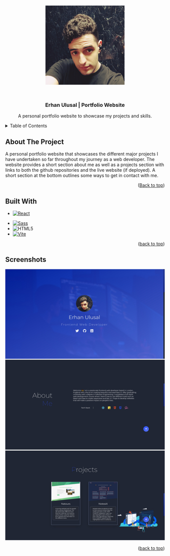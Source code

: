 <a name="readme-top"></a>


<!-- PROJECT LOGO -->
<p align="center">
  <img src="./public/images/hero_picture.jpg" alt="project logo" height=250px width=250px aspect-ratio="1 / 1" align="center" />
</p>


<!-- PROJECT OVERVIEW -->
<br />
  <h3 align="center">Erhan Ulusal | Portfolio Website</h3>

  <p align="center">
    A personal portfolio website to showcase my projects and skills.
    <br/>
  </p>


<!-- TABLE OF CONTENTS -->
<details>
  <summary>Table of Contents</summary>
  <ol>
    <li><a href="#about-the-project">About The Project</a></li>
    <li><a href="#built-with">Built With</a></li>
    <li><a href="#screenshots">Screenshots</a></li>
  </ol>
</details>


<!-- ABOUT THE PROJECT -->
## About The Project
A personal portfolio website that showcases the different major projects I have undertaken so far throughout my journey as a web developer. The website provides a short section about me as well as a projects section with links to both the github repositories and the live website (if deployed). A short section at the bottom outlines some ways to get in contact with me.

<p align="right">(<a href="#readme-top">Back to top</a>)</p>


<!-- BUILT WITH -->
## Built With
* [![React][React]][React-url]
<!-- * [![React-router][React-router]][React-router-url] -->
<!-- * [![JavaScript][JavaScript]][JavaScript-url] -->
<!-- * ![CSS][CSS] -->
* [![Sass][Sass]][Sass-url]
* ![HTML5][HTML5]
* [![Vite][Vite]][Vite-url]
<!-- * [![Firebase][Firebase]][Firebase-url] -->

<p align="right">(<a href="#readme-top">back to top</a>)</p>


<!-- Screenshots -->
## Screenshots
![hero](./public/screenshots/hero.jpg)
![about](./public/screenshots/about.jpg)
![projects](./public/screenshots/projects.jpg)

<p align="right">(<a href="#readme-top">back to top</a>)</p>


<!-- MARKDOWN LINKS -->
[React]: https://img.shields.io/badge/react-%2320232a.svg?style=for-the-badge&logo=react&logoColor=%2361DAFB
[React-url]: https://react.dev

[React-router]: https://img.shields.io/badge/React_Router-CA4245?style=for-the-badge&logo=react-router&logoColor=white
[React-router-url]: https://reactrouter.com/en/main

[JavaScript]: https://img.shields.io/badge/JavaScript-323330?style=for-the-badge&logo=javascript&logoColor=F7DF1E
[JavaScript-url]: https://www.javascript.com

[CSS]: https://img.shields.io/badge/css3-%231572B6.svg?style=for-the-badge&logo=css3&logoColor=white

[Sass]: https://img.shields.io/badge/Sass-CC6699?style=for-the-badge&logo=sass&logoColor=white
[Sass-url]: https://sass-lang.com

[HTML5]: https://img.shields.io/badge/HTML-239120?style=for-the-badge&logo=html5&logoColor=white

[Vite]: https://img.shields.io/badge/vite-%23646CFF.svg?style=for-the-badge&logo=vite&logoColor=white
[Vite-url]: https://vitejs.dev

[Firebase]: https://img.shields.io/badge/Firebase-039BE5?style=for-the-badge&logo=Firebase&logoColor=white
[Firebase-url]: https://firebase.google.com

